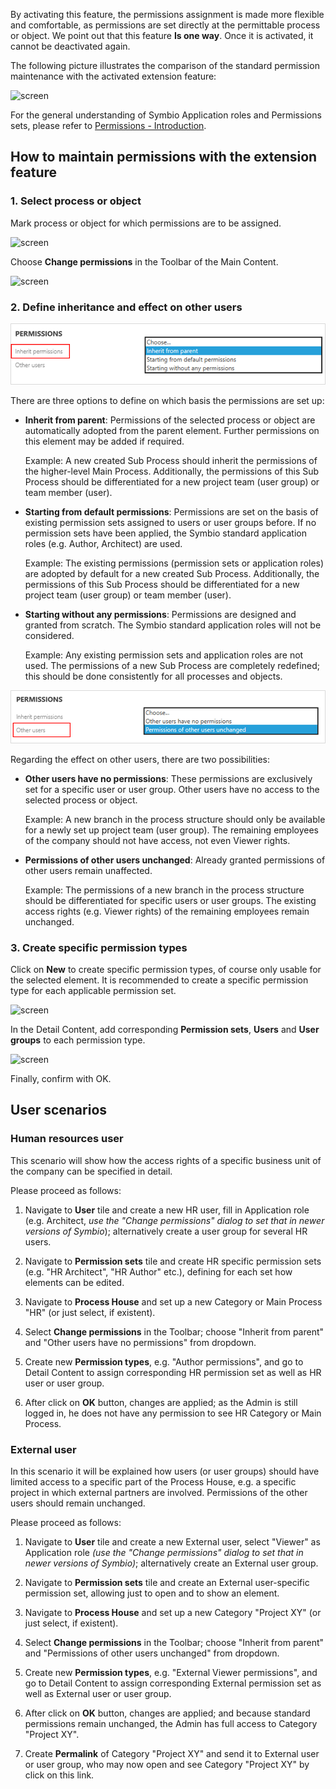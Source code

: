By activating this feature, the permissions assignment is made more flexible and comfortable, as permissions are set directly at the permittable process or object. We point out that this feature __Is one way__. Once it is activated, it cannot be deactivated again.

The following picture illustrates the comparison of the standard permission maintenance with the activated extension feature:

![screen](./media/explanation-permissions.png)

For the general understanding of Symbio Application roles and Permissions sets, please refer to [Permissions - Introduction](https://docs.symbioworld.com/admin/administration/permissions/permissions/).

## How to maintain permissions with the extension feature

### 1. Select process or object

Mark process or object for which permissions are to be assigned.  

![screen](./media/mark-process.png)  

Choose __Change permissions__ in the Toolbar of the Main Content.

![screen](./media/change-permissions-toolbar.png)

### 2. Define inheritance and effect on other users 

![screen](./media/inherit_permissions.png)

There are three options to define on which basis the permissions are set up:

- __Inherit from parent__: Permissions of the selected process or object are automatically adopted from the parent element. Further permissions on this element may be added if required.

    Example: A new created Sub Process should inherit the permissions of the higher-level Main Process. Additionally, the permissions of this Sub Process should be differentiated for a new project team (user group) or team member (user). 

- __Starting from default permissions__: Permissions are set on the basis of existing permission sets assigned to users or user groups before. If no permission sets have been applied, the Symbio standard  application roles (e.g. Author, Architect) are used.

    Example: The existing permissions (permission sets or application roles) are adopted by default for a new created Sub Process. Additionally, the permissions of this Sub Process should be differentiated for a new project team (user group) or team member (user).

- __Starting without any permissions__: Permissions are designed and 
granted from scratch. The Symbio standard application roles will not be considered.

    Example: Any existing permission sets and application roles are not used. The permissions of a new Sub Process are completely redefined; this should be done consistently for all processes and objects.

![screen](./media/permissions_otherusers.png)

Regarding the effect on other users, there are two possibilities:

- __Other users have no permissions__: These permissions are exclusively set for a specific user or user group. Other users have no access to the selected process or object.

    Example: A new branch in the process structure should only be available for a newly set up project team (user group). The remaining employees of the company should not have access, not even Viewer rights.

- __Permissions of other users unchanged__: Already granted permissions of other users remain unaffected.

    Example: The permissions of a new branch in the process structure should be differentiated for specific users or user groups. The existing access rights (e.g. Viewer rights) of the remaining employees remain unchanged.

### 3. Create specific permission types

Click on __New__ to create specific permission types, of course only usable for the selected element. It is recommended to create a specific permission type for each applicable permission set.

![screen](./media/permission-types.png)

In the Detail Content, add corresponding __Permission sets__, __Users__ and __User groups__ to each permission type.

![screen](./media/detail-permission-types.png)

Finally, confirm with OK.

## User scenarios

### Human resources user

This scenario will show how the access rights of a specific business unit of the company can be specified in detail.

Please proceed as follows:

1. Navigate to __User__ tile and create a new HR user, fill in Application role (e.g. Architect, _use the "Change permissions" dialog to set that in newer versions of Symbio_); alternatively create a user group for several HR users.

2. Navigate to __Permission sets__ tile and create HR specific permission sets (e.g. "HR Architect", "HR Author" etc.), defining for each set how elements can be edited.

3. Navigate to __Process House__ and set up a new Category or Main Process "HR" (or just select, if existent). 

4. Select __Change permissions__ in the Toolbar; choose "Inherit from parent" and "Other users have no permissions" from dropdown.

5. Create new __Permission types__, e.g. "Author permissions", and go to Detail Content to assign corresponding HR permission set as well as HR user or user group.

6. After click on __OK__ button, changes are applied; as the Admin is still logged in, he does not have any permission to see HR Category or Main Process.


### External user

In this scenario it will be explained how users (or user groups) should have limited access to a specific part of the Process House, e.g. a specific project in which external partners are involved. Permissions of the other users should remain unchanged.

Please proceed as follows:

1. Navigate to __User__ tile and create a new External user, select "Viewer" as Application role _(use the "Change permissions" dialog to set that in newer versions of Symbio)_; alternatively create an External user group.

2. Navigate to __Permission sets__ tile and create an External user-specific permission set, allowing just to open and to show an element.

3. Navigate to __Process House__ and set up a new Category "Project XY" (or just select, if existent). 

4. Select __Change permissions__ in the Toolbar; choose "Inherit from parent" and "Permissions of other users unchanged" from dropdown.

5. Create new __Permission types__, e.g. "External Viewer permissions", and go to Detail Content to assign corresponding External permission set as well as External user or user group.

6. After click on __OK__ button, changes are applied; and because standard permissions remain unchanged, the Admin has full access to Category "Project XY".

7. Create __Permalink__ of Category "Project XY" and send it to External user or user group, who may now open and see Category "Project XY" by click on this link. 










